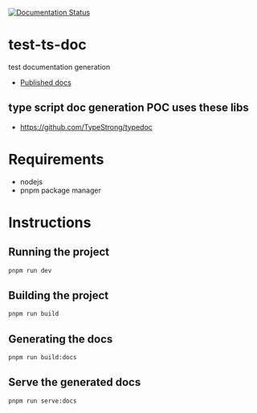 [![Documentation Status](https://readthedocs.org/projects/ansicolortags/badge/?version=latest)](https://jpbnetley.github.io/test-ts-doc/)

# test-ts-doc
test documentation generation
- [Published docs](https://jpbnetley.github.io/test-ts-doc)
## type script doc generation POC uses these libs
- https://github.com/TypeStrong/typedoc

# Requirements
- nodejs
- pnpm package manager
# Instructions
## Running the project
```sh
pnpm run dev
```

## Building the project
```sh
pnpm run build
```

## Generating the docs
```sh
pnpm run build:docs
```

## Serve the generated docs
```sh
pnpm run serve:docs
```
